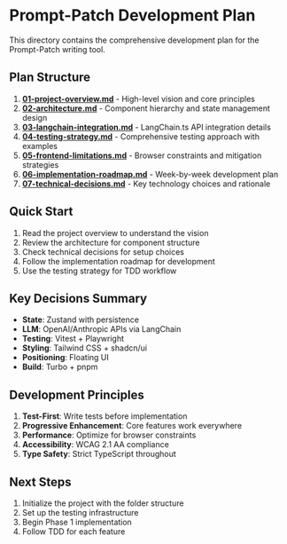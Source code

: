 # Prompt-Patch Development Plan

This directory contains the comprehensive development plan for the Prompt-Patch writing tool.

## Plan Structure

1. **[01-project-overview.md](./01-project-overview.md)** - High-level vision and core principles
2. **[02-architecture.md](./02-architecture.md)** - Component hierarchy and state management design
3. **[03-langchain-integration.md](./03-langchain-integration.md)** - LangChain.ts API integration details
4. **[04-testing-strategy.md](./04-testing-strategy.md)** - Comprehensive testing approach with examples
5. **[05-frontend-limitations.md](./05-frontend-limitations.md)** - Browser constraints and mitigation strategies
6. **[06-implementation-roadmap.md](./06-implementation-roadmap.md)** - Week-by-week development plan
7. **[07-technical-decisions.md](./07-technical-decisions.md)** - Key technology choices and rationale

## Quick Start

1. Read the project overview to understand the vision
2. Review the architecture for component structure
3. Check technical decisions for setup choices
4. Follow the implementation roadmap for development
5. Use the testing strategy for TDD workflow

## Key Decisions Summary

- **State**: Zustand with persistence
- **LLM**: OpenAI/Anthropic APIs via LangChain
- **Testing**: Vitest + Playwright
- **Styling**: Tailwind CSS + shadcn/ui
- **Positioning**: Floating UI
- **Build**: Turbo + pnpm

## Development Principles

1. **Test-First**: Write tests before implementation
2. **Progressive Enhancement**: Core features work everywhere
3. **Performance**: Optimize for browser constraints
4. **Accessibility**: WCAG 2.1 AA compliance
5. **Type Safety**: Strict TypeScript throughout

## Next Steps

1. Initialize the project with the folder structure
2. Set up the testing infrastructure
3. Begin Phase 1 implementation
4. Follow TDD for each feature